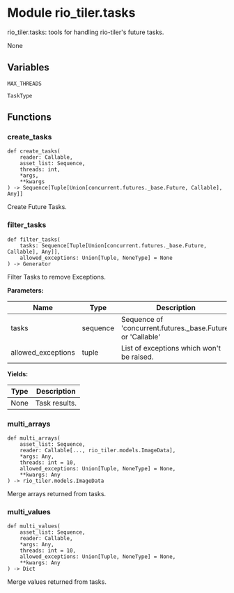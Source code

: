 # Module rio_tiler.tasks

rio_tiler.tasks: tools for handling rio-tiler's future tasks.

None

## Variables

```python3
MAX_THREADS
```

```python3
TaskType
```

## Functions

    
### create_tasks

```python3
def create_tasks(
    reader: Callable,
    asset_list: Sequence,
    threads: int,
    *args,
    **kwargs
) -> Sequence[Tuple[Union[concurrent.futures._base.Future, Callable], Any]]
```

    
Create Future Tasks.

    
### filter_tasks

```python3
def filter_tasks(
    tasks: Sequence[Tuple[Union[concurrent.futures._base.Future, Callable], Any]],
    allowed_exceptions: Union[Tuple, NoneType] = None
) -> Generator
```

    
Filter Tasks to remove Exceptions.

**Parameters:**

| Name | Type | Description | Default |
|---|---|---|---|
| tasks | sequence | Sequence of 'concurrent.futures._base.Future' or 'Callable' | None |
| allowed_exceptions | tuple | List of exceptions which won't be raised. | None |

**Yields:**

| Type | Description |
|---|---|
| None | Task results. |

    
### multi_arrays

```python3
def multi_arrays(
    asset_list: Sequence,
    reader: Callable[..., rio_tiler.models.ImageData],
    *args: Any,
    threads: int = 10,
    allowed_exceptions: Union[Tuple, NoneType] = None,
    **kwargs: Any
) -> rio_tiler.models.ImageData
```

    
Merge arrays returned from tasks.

    
### multi_values

```python3
def multi_values(
    asset_list: Sequence,
    reader: Callable,
    *args: Any,
    threads: int = 10,
    allowed_exceptions: Union[Tuple, NoneType] = None,
    **kwargs: Any
) -> Dict
```

    
Merge values returned from tasks.